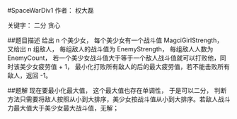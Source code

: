 #SpaceWarDiv1 
作者： 权大磊

关键字： 二分 贪心

##题目描述
给出 n 个美少女， 每个美少女有一个战斗值 MagciGirlStrength， 又给出 n 组敌人， 每组敌人的战斗值为 EnemyStrength， 每组敌人人数为 EnemyCount， 若一个美少女战斗值大于等于一个敌人战斗值就可以打败他，同时该美少女疲劳值 + 1， 最小化打败所有敌人的后的最大疲劳值，若不能击败所有敌人，返回 -1。

##题解
现在要最小化最大值， 这个最大值也存在单调性， 于是可以二分， 判断方法只需要将敌人按照从小到大排序，美少女按战斗值从小到大排序。若敌人战斗力最大值大于美少女最大战斗值，无解；